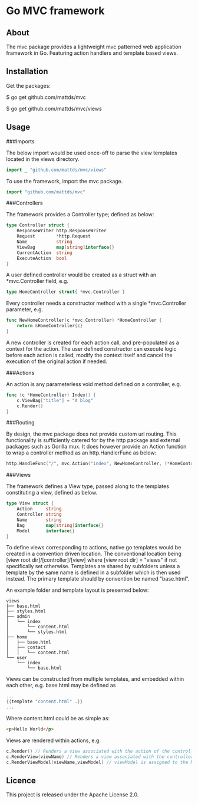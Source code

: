 Go MVC framework
================

About
-----

The mvc package provides a lightweight mvc patterned web application framework in Go. Featuring action handlers and template based views.

Installation
------------

Get the packages:

$ go get github.com/mattds/mvc

$ go get github.com/mattds/mvc/views

Usage
-----

###Imports

The below import would be used once-off to parse the view templates located in the views directory.

```go
import _ "github.com/mattds/mvc/views"
```

To use the framework, import the mvc package.

```go
import "github.com/mattds/mvc"
```
 
###Controllers

The framework provides a Controller type; defined as below:

```go
type Controller struct {
	ResponseWriter http.ResponseWriter
	Request        *http.Request
	Name           string
	ViewBag        map[string]interface{}
	CurrentAction  string
	ExecuteAction  bool
}
```

A user defined controller would be created as a struct with an *mvc.Controller field, e.g.

```go
type HomeController struct{ *mvc.Controller }
```

Every controller needs a constructor method with a single *mvc.Controller parameter, e.g.

```go
func NewHomeController(c *mvc.Controller) *HomeController {
	return &HomeController{c}
}
```

A new controller is created for each action call, and pre-populated as a context for the action. The user defined constructor can execute logic before each action is called, modify the context itself and cancel the execution of the original action if needed.

###Actions

An action is any parameterless void method defined on a controller, e.g.

```go
func (c *HomeController) Index() {
 	c.ViewBag["title"] = "A blog"
 	c.Render()
}
```
 
###Routing
 
By design, the mvc package does not provide custom url routing. This functionality is sufficiently catered for by the http package and external packages such as Gorilla mux. It does however provide an Action function to wrap a controller method as an http.HandlerFunc as below:

```go
http.HandleFunc("/", mvc.Action("index", NewHomeController, (*HomeController).Index))
```

###Views
 
The framework defines a View type, passed along to the templates constituting a view, defined as below.

```go
type View struct {
 	Action     string
 	Controller string
 	Name       string
 	Bag        map[string]interface{}
 	Model      interface{}
}
```
  
To define views corresponding to actions, native go templates would be created in a convention driven location. The conventional location being [view root dir]/[controller]/[view] where [view root dir] = "views" if not specifically set otherwise. Templates are shared by subfolders unless a template by the same name is defined in a subfolder which is then used instead. The primary template should by convention be named "base.html".

An example folder and template layout is presented below:

	views
	├── base.html
	├── styles.html
	├── admin
	│   └── index
	│       └── content.html
	│       └── styles.html
	├── home
	│   ├── base.html
	│   ├── contact
	│   │   └── content.html
	└── user
	    └── index
	        └── base.html

Views can be constructed from multiple templates, and embedded within each other, e.g. base.html may be defined as

```go
...
{{template "content.html" .}}
...
```
  
Where content.html could be as simple as:

```html
<p>Hello World</p>
```
 
Views are rendered within actions, e.g.
 
```go
c.Render() // Renders a view associated with the action of the controller.
c.RenderView(viewName) // Renders a view associated with the controller.
c.RenderViewModel(viewName,viewModel) // viewModel is assigned to the Model field of the View struct accessible from a view template.
```
 
Licence
-------

This project is released under the Apache License 2.0.